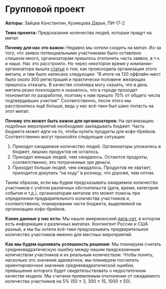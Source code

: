 # Групповой проект

**Авторы:** Зайцев Константин, Кузнецова Дарья, ПИ-17-2

**Тема проекта:** Предсказание количества людей, которые придут на митап

**Почему для нас это важно:** Недавно мы хотели сходить на митап. Из-за
того, что заявок потенциальными участниками было оставлено слишком много,
организаторам пришлось отклонить часть заявок, в т.ч. и наши. Нас это расстроило.
Но через некоторое время у компании-организатора вышла [статья](https://medium.com/xsolla-tech/so-meet-me-up-when-its-all-over-when-i-m-wiser-and-i-m-older-64d84ef32c7e) о том, как
происходила организация этого митапа, и там было написано следующее: “В итоге
на 120 оффлайн-мест было около 300 регистраций и практически половине
желающих пришлось отказать. В качестве спойлера могу сказать, что в день
митапа резко похолодало и оказалось, что в городе проходит техномитап по
разработке, поэтому к нам пришло 70% от общего числа подтвердивших
участие”. Соответственно, после этого мы расстроились ещё больше, ведь у нас
всё-таки был шанс попасть на этот митап.

**Почему это может быть важно для организаторов:** На организацию
подобных мероприятий необходимо закладывать бюджет. Часть бюджета может
идти на то, чтобы купить продукты для кофе-брейков. Соответственно могут
произойти следующие ситуации:
1.  Приходит ожидаемое количество людей. Организаторы уложились в
бюджет, лишних продуктов не осталось.
2.  Приходит меньше людей, чем ожидалось. Остаются продукты,
соответственно, это потраченные зря деньги.
3.  Приходит больше людей, чем ожидалось. Продуктов не хватает, приходится
докупать “на ходу” в розницу, что дороже, чем оптом.

Таким образом, если мы будем предсказывать ожидаемое количество
участников с учётом различных обстоятельств (дата, время, категория события и
т.д.), организаторам митапов это может помочь при определении предварительного
количества участников и, соответственно, планировании части бюджета,
выделяемой на организацию кофе-брейков.

**Какие данные у нас есть:** Мы нашли американский [дата-сет](https://www.kaggle.com/sirpunch/meetups-data-from-meetupcom), в котором есть
информация о различных митапах. Контингент России и США разный, а мы бы
хотели всё-таки предсказывать предварительное количество участников именно
для местных мероприятий.

**Как мы будем оценивать успешность решения:** Мы планируем считать
среднеквадратическую ошибку между нашим предсказанным количеством
участников и их реальным количеством. Чтобы понять, насколько это значение
адекватное, мы планируем посчитать ориентировочное значение
среднеквадратической ошибки, превышение которого будет свидетельствовать о
недостаточном качестве модели. Мы считаем приемлемым отклонение от
ожидаемого количества участников на 5% (50 ± 3, 300 ± 15, 1000 ± 50).
